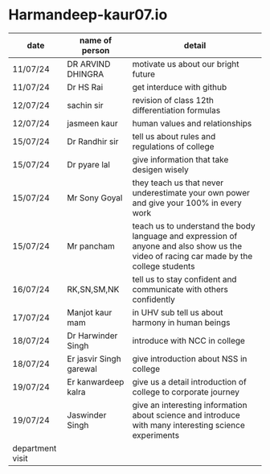 # Harmandeep-kaur07.io
|date|name of person|detail|
|----|------|--------|
|11/07/24|DR ARVIND DHINGRA| motivate us about our bright future|
|11/07/24|Dr HS Rai|get interduce with github|
|12/07/24|sachin sir| revision of class 12th differentiation formulas |
|12/07/24|jasmeen kaur|human values and relationships|
|15/07/24|Dr Randhir sir|tell us about rules and regulations of college|
|15/07/24|Dr pyare lal|give information that take desigen wisely|
|15/07/24|Mr Sony Goyal|they teach us that never underestimate your own power and give your 100% in every work|
|15/07/24|Mr pancham|teach us to understand the body language and expression of anyone and also show us the video of racing car made by the college students|
|16/07/24|RK,SN,SM,NK|tell us to stay confident and communicate with others confidently|
|17/07/24|Manjot kaur mam|in UHV sub tell us about harmony in human beings|
|18/07/24|Dr Harwinder Singh|introduce with NCC in college |
|18/07/24|Er jasvir Singh garewal|give introduction about NSS in college|
|19/07/24|Er kanwardeep kalra|give us a detail introduction of college to corporate journey 
|19/07/24|Jaswinder Singh|give an interesting information about science and introduce with many interesting science experiments|
|department visit|
